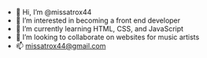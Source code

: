 - 👋 Hi, I’m @missatrox44
- 👀 I’m interested in becoming a front end developer
- 🌱 I’m currently learning HTML, CSS, and JavaScript
- 💞️ I’m looking to collaborate on websites for music artists
- 📫 missatrox44@gmail.com

<!---
missatrox44/missatrox44 is a ✨ special ✨ repository because its `README.md` (this file) appears on your GitHub profile.
You can click the Preview link to take a look at your changes.
--->
